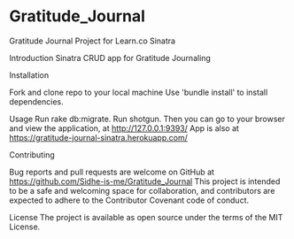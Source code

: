 # Gratitude_Journal
Gratitude Journal Project for Learn.co Sinatra


Introduction
Sinatra CRUD app for Gratitude Journaling

Installation

Fork and clone repo to your local machine
Use 'bundle install' to install dependencies.

Usage
Run rake db:migrate.
Run shotgun.
Then you can go to your browser and view the application, at http://127.0.0.1:9393/
App is also at https://gratitude-journal-sinatra.herokuapp.com/

Contributing

Bug reports and pull requests are welcome on GitHub at https://github.com/Sidhe-is-me/Gratitude_Journal
 This project is intended to be a safe and welcoming space for collaboration, and contributors are expected to adhere to the Contributor Covenant code of conduct.

License
The project is available as open source under the terms of the MIT License.
